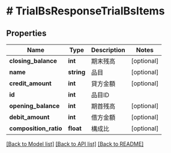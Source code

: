 # # TrialBsResponseTrialBsItems

## Properties

Name | Type | Description | Notes
------------ | ------------- | ------------- | -------------
**closing_balance** | **int** | 期末残高 | [optional] 
**name** | **string** | 品目 | [optional] 
**credit_amount** | **int** | 貸方金額 | [optional] 
**id** | **int** | 品目ID | 
**opening_balance** | **int** | 期首残高 | [optional] 
**debit_amount** | **int** | 借方金額 | [optional] 
**composition_ratio** | **float** | 構成比 | [optional] 

[[Back to Model list]](../../README.md#documentation-for-models) [[Back to API list]](../../README.md#documentation-for-api-endpoints) [[Back to README]](../../README.md)



